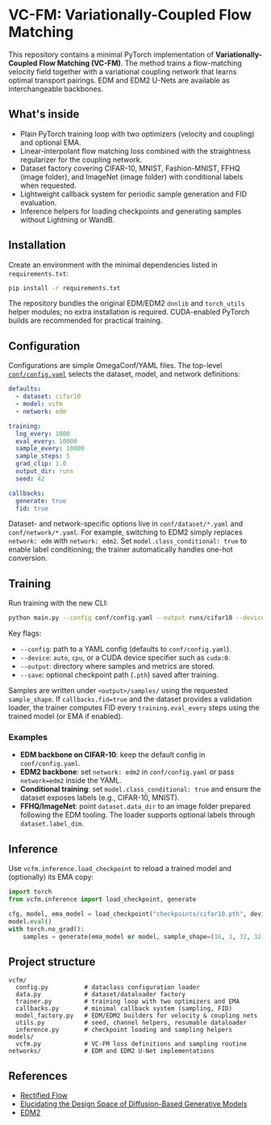 # VC-FM: Variationally-Coupled Flow Matching

This repository contains a minimal PyTorch implementation of **Variationally-Coupled Flow Matching (VC-FM)**. The method trains a flow-matching velocity field together with a variational coupling network that learns optimal transport pairings. EDM and EDM2 U-Nets are available as interchangeable backbones.

## What's inside

* Plain PyTorch training loop with two optimizers (velocity and coupling) and optional EMA.
* Linear-interpolant flow matching loss combined with the straightness regularizer for the coupling network.
* Dataset factory covering CIFAR-10, MNIST, Fashion-MNIST, FFHQ (image folder), and ImageNet (image folder) with conditional labels when requested.
* Lightweight callback system for periodic sample generation and FID evaluation.
* Inference helpers for loading checkpoints and generating samples without Lightning or WandB.

## Installation

Create an environment with the minimal dependencies listed in `requirements.txt`:

```bash
pip install -r requirements.txt
```

The repository bundles the original EDM/EDM2 `dnnlib` and `torch_utils` helper modules; no extra installation is required. CUDA-enabled PyTorch builds are recommended for practical training.

## Configuration

Configurations are simple OmegaConf/YAML files. The top-level [`conf/config.yaml`](conf/config.yaml) selects the dataset, model, and network definitions:

```yaml
defaults:
  - dataset: cifar10
  - model: vcfm
  - network: edm

training:
  log_every: 1000
  eval_every: 10000
  sample_every: 10000
  sample_steps: 5
  grad_clip: 1.0
  output_dir: runs
  seed: 42

callbacks:
  generate: true
  fid: true
```

Dataset- and network-specific options live in `conf/dataset/*.yaml` and `conf/network/*.yaml`. For example, switching to EDM2 simply replaces `network: edm` with `network: edm2`. Set `model.class_conditional: true` to enable label conditioning; the trainer automatically handles one-hot conversion.

## Training

Run training with the new CLI:

```bash
python main.py --config conf/config.yaml --output runs/cifar10 --device auto --save checkpoints/cifar10.pth
```

Key flags:

* `--config`: path to a YAML config (defaults to `conf/config.yaml`).
* `--device`: `auto`, `cpu`, or a CUDA device specifier such as `cuda:0`.
* `--output`: directory where samples and metrics are stored.
* `--save`: optional checkpoint path (`.pth`) saved after training.

Samples are written under `<output>/samples/` using the requested `sample_shape`. If `callbacks.fid=true` and the dataset provides a validation loader, the trainer computes FID every `training.eval_every` steps using the trained model (or EMA if enabled).

### Examples

* **EDM backbone on CIFAR-10**: keep the default config in `conf/config.yaml`.
* **EDM2 backbone**: set `network: edm2` in `conf/config.yaml` or pass `network=edm2` inside the YAML.
* **Conditional training**: set `model.class_conditional: true` and ensure the dataset exposes labels (e.g., CIFAR-10, MNIST).
* **FFHQ/ImageNet**: point `dataset.data_dir` to an image folder prepared following the EDM tooling. The loader supports optional labels through `dataset.label_dim`.

## Inference

Use `vcfm.inference.load_checkpoint` to reload a trained model and (optionally) its EMA copy:

```python
import torch
from vcfm.inference import load_checkpoint, generate

cfg, model, ema_model = load_checkpoint("checkpoints/cifar10.pth", device=torch.device("cuda"))
model.eval()
with torch.no_grad():
    samples = generate(ema_model or model, sample_shape=(16, 3, 32, 32), n_iters=50)
```

## Project structure

```
vcfm/
  config.py          # dataclass configuration loader
  data.py            # dataset/dataloader factory
  trainer.py         # training loop with two optimizers and EMA
  callbacks.py       # minimal callback system (sampling, FID)
  model_factory.py   # EDM/EDM2 builders for velocity & coupling nets
  utils.py           # seed, channel helpers, resumable dataloader
  inference.py       # checkpoint loading and sampling helpers
models/
  vcfm.py            # VC-FM loss definitions and sampling routine
networks/            # EDM and EDM2 U-Net implementations
```

## References

* [Rectified Flow](https://arxiv.org/abs/2307.06264)
* [Elucidating the Design Space of Diffusion-Based Generative Models](https://arxiv.org/abs/2206.00364)
* [EDM2](https://arxiv.org/abs/2311.18828)

